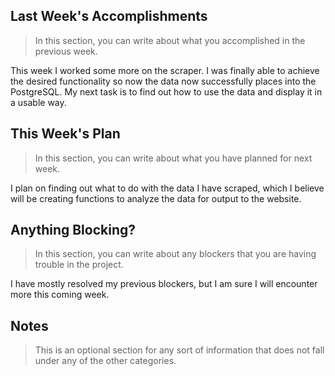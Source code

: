 ## Last Week's Accomplishments

> In this section, you can write about what you accomplished in the previous week.

This week I worked some more on the scraper.  I was finally able to achieve the desired functionality so now the data now successfully places into the PostgreSQL.  My next task is to find out how to use the data and display it in a usable way.


## This Week's Plan

> In this section, you can write about what you have planned for next week.

I plan on finding out what to do with the data I have scraped, which I believe
will be creating functions to analyze the data for output to the website.

## Anything Blocking?

> In this section, you can write about any blockers that you are having trouble in the project.

I have mostly resolved my previous blockers, but I am sure I will encounter more this coming week.

## Notes

> This is an optional section for any sort of information that does not fall under any of the other categories.
